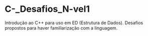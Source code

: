 # C-_Desafios_N-vel1
Introdução ao C++ para uso em ED (Estrutura de Dados). Desafios propostos para haver familiarização com a linguagem.
